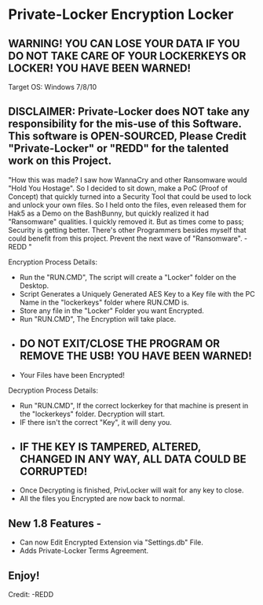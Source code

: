 # Private-Locker Encryption Locker

## WARNING! YOU CAN LOSE YOUR DATA IF YOU DO NOT TAKE CARE OF YOUR LOCKERKEYS OR LOCKER! YOU HAVE BEEN WARNED!

Target OS: Windows 7/8/10

## DISCLAIMER: Private-Locker does NOT take any responsibility for the mis-use of this Software. This software is OPEN-SOURCED, Please Credit "Private-Locker" or "REDD" for the talented work on this Project.

   "How this was made? I saw how WannaCry and other Ransomware would "Hold You Hostage". So I decided to sit down, make a PoC (Proof of Concept) that quickly turned into a Security Tool that could be used to lock and unlock your own files. So I held onto the files, even released them for Hak5 as a Demo on the BashBunny, but quickly realized it had "Ransomware" qualities. I quickly removed it. But as times come to pass; Security is getting better. There's other Programmers besides myself that could benefit from this project. Prevent the next wave of "Ransomware".
     -REDD "


Encryption Process Details:
 - Run the "RUN.CMD", The script will create a "Locker" folder on the Desktop.
 - Script Generates a Uniquely Generated AES Key to a Key file with the PC Name in the "lockerkeys" folder where RUN.CMD is.
 - Store any file in the "Locker" Folder you want Encrypted.
 - Run "RUN.CMD", The Encryption will take place.
 - ## DO NOT EXIT/CLOSE THE PROGRAM OR REMOVE THE USB! YOU HAVE BEEN WARNED!
 - Your Files have been Encrypted!

Decryption Process Details:
 - Run "RUN.CMD", If the correct lockerkey for that machine is present in the "lockerkeys" folder. Decryption will start.
 - IF there isn't the correct "Key", it will deny you.
 - ## IF THE KEY IS TAMPERED, ALTERED, CHANGED IN ANY WAY, ALL DATA COULD BE CORRUPTED!
 - Once Decrypting is finished, PrivLocker will wait for any key to close.
 - All the files you Encrypted are now back to normal.
 
 
## New 1.8 Features -
 - Can now Edit Encrypted Extension via "Settings.db" File.
 - Adds Private-Locker Terms Agreement.
 
## Enjoy!


Credit: -REDD